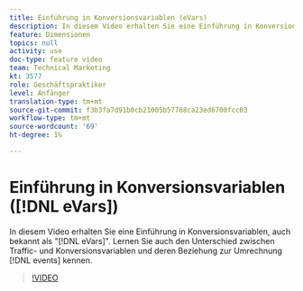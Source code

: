 ```yaml
---
title: Einführung in Konversionsvariablen (eVars)
description: In diesem Video erhalten Sie eine Einführung in Konversionsvariablen, auch als "eVars"bezeichnet. Erfahren Sie außerdem, wie sich Traffic- und Konversionsvariablen unterscheiden und wie sie mit Konversions-Ereignissen zusammenhängen.
feature: Dimensionen
topics: null
activity: use
doc-type: feature video
team: Technical Marketing
kt: 3577
role: Geschäftspraktiker
level: Anfänger
translation-type: tm+mt
source-git-commit: f3b3fa7d91b0cb21005b57768ca23ed6700fcc03
workflow-type: tm+mt
source-wordcount: '69'
ht-degree: 1%

---
```



# Einführung in Konversionsvariablen ([!DNL eVars])

In diesem Video erhalten Sie eine Einführung in Konversionsvariablen, auch bekannt als &quot;[!DNL eVars]&quot;. Lernen Sie auch den Unterschied zwischen Traffic- und Konversionsvariablen und deren Beziehung zur Umrechnung [!DNL events] kennen.

>[!VIDEO](https://video.tv.adobe.com/v/28759/?quality=12)

